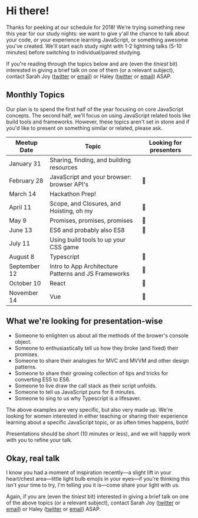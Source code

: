 # Hi there!

Thanks for peeking at our schedule for 2018! We're trying something new this year for our study nights: we want to give y'all the chance to talk about your code, or your experience learning JavaScript, or something awesome you've created. We'll start each study night with 1-2 lightning talks (5-10 minutes) before switching to individual/paired studying.

If you're reading through the topics below and are (even the *tiniest* bit) interested in giving a brief talk on one of them (or a relevant subject), contact Sarah Joy ([twitter](http://twitter.com/superissarah) or [email](mailto:sarahjoy@alchemycodelab.com)) or Haley ([twitter](https://twitter.com/haley_elder) or [email](hello@haleyelder.com)) ASAP.

## Monthly Topics
Our plan is to spend the first half of the year focusing on core JavaScript concepts. The second half, we'll focus on using JavaScript related tools like build tools and frameworks. However, these topics aren't set in stone and if you'd like to present on something similar or related, please ask.

| Meetup Date | Topic | Looking for presenters |
| --- | --- | --- |
| January 31 | Sharing, finding, and building resources |
| February 28 | JavaScript and your browser: browser API's | 👀
| March 14 | Hackathon Prep! | 
| April 11 | Scope, and Closures, and Hoisting, oh my | 👀
| May 9 | Promises, promises, promises | 👀
| June 13 | ES6 and probably also ES8 | 👀
| July 11 | Using build tools to up your CSS game | 
| August 8 | Typescript | 👀
| September 12 | Intro to App Architecture Patterns and JS Frameworks | 👀
| October  10| React  | 👀
| November 14 | Vue | 👀

## What we're looking for presentation-wise

- Someone to enlighten us about all the methods of the brower's console object.
- Someone to enthusiastically tell us how they broke (and fixed) their promises.
- Someone to share their analogies for MVC and MVVM and other design patterns.
- Someone to share their growing collection of tips and tricks for converting ES5 to ES6.
- Someone to live draw the call stack as their script unfolds.
- Someone to tell us JavaScript puns for 8 minutes.
- Someone to sing to us why Typescript is a lifesaver.

The above examples are very specific, but also very made up. We're looking for women interested in either teaching or sharing their experience learning about a specific JavaScript topic, or as often times happens, both!

Presentations should be short (10 minutes or less), and we will happily work with you to refine your talk.

## Okay, real talk
I know you had a moment of inspiration recently—a slight lift in your heart/chest area—little light bulb emojis in your eyes—if you're thinking this isn't your time to try, I'm telling you it is—come share your light with us.

Again, if you are (even the *tiniest* bit) interested in giving a brief talk on one of the above topics (or a relevant subject), contact Sarah Joy ([twitter](http://twitter.com/superissarah) or [email](mailto:sarahjoy@alchemycodelab.com)) or Haley ([twitter](https://twitter.com/haley_elder) or [email](hello@haleyelder.com)) ASAP.
